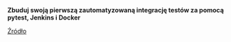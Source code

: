 **Zbuduj swoją pierwszą zautomatyzowaną integrację testów za pomocą pytest, Jenkins i Docker**

[Źródło](https://medium.com/swlh/build-your-first-automated-test-integration-with-pytest-jenkins-and-docker-ec738ec43955)